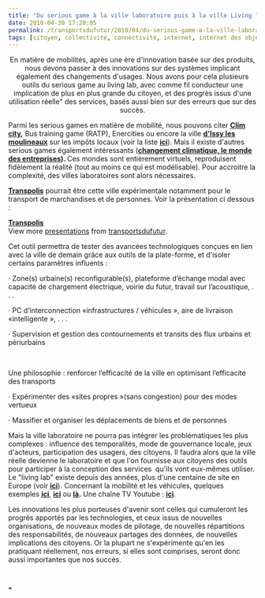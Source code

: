 ```yaml
---
title: "Du serious game à la ville laboratoire puis à la ville Living lab''"
date: 2010-04-30 17:20:05
permalink: /transportsdufutur/2010/04/du-serious-game-a-la-ville-laboratoire-puis-a-la-ville-living-lab.html
tags: [citoyen, collectivité, connectivité, internet, internet des objets, living lab, partage de données]
---
```


<p style="text-align: center">En matière de mobilités, après une ère d'innovation basée sur des produits, nous devons passer à des innovations sur des systèmes implicant également des changements d'usages. Nous avons pour cela plusieurs outils du serious game au living lab, avec comme fil conducteur une implication de plus en plus grande du citoyen, et des progrès issus d'une utilisation réelle" des services, basés aussi bien sur des erreurs que sur des succès. </p> <p>Parmi les serious games en matière de mobilité, nous pouvons citer <a href=""http://climcity.cap-sciences.net/"" target=""_blank""><strong>Clim city</strong></a><strong>,</strong> Bus training game (RATP), Enercities ou encore la ville <strong><a href=""http://www.issy.com/index.php/fr/citoyens/finances_locales/issy_une_ville_qui_compte/issy_lance_un_serious_game_sur_les_impots_locaux"" target=""_blank"">d'Issy les moulineaux</a></strong> sur les impôts locaux (voir la liste <strong><a href=""http://www.e-virtuoses.net/detail_atelier8.php"" target=""_blank"">ici</a></strong>). Mais il existe d'autres serious games également intéressants (<a href=""http://www.e-virtuoses.net/detail_atelier9.php"" target=""_blank""><strong>changement climatique, le monde des entreprises</strong></a><strong>). </strong>Ces mondes sont entièrement virtuels, reproduisent fidèlement la réalité (tout au moins ce qui est modélisable). Pour accroitre la complexité, des villes laboratoires sont alors nécessaires. </p> <p> </p>  <!--more-->  <p><strong><a href=""http://www.lutb.fr/Animation.408.0.html"" target=""_blank"">Transpolis</a></strong> pourrait être cette ville expérimentale notamment pour le transport de marchandises et de personnes. Voir la présentation ci dessous :</p> <div id=""__ss_3920243""><strong><a href=""http://www.slideshare.net/transportsdufutur/transpolis-3920243"" title=""Transpolis"">Transpolis</a></strong>   <div>View more <a href=""http://www.slideshare.net/"">presentations</a> from <a href=""http://www.slideshare.net/transportsdufutur"">transportsdufutur</a>.</div></div><span><span> <p align=""justify"" class=""MsoNormal""><span>Cet outil permettra de tester des avancées technologiques conçues en lien avec la ville de demain grâce aux outils de la plate-forme, et d'isoler certains paramètres influents :</span></p></span></span> <p style=""text-align: justify""><span><span>·<span> </span></span></span><span dir=""ltr""><span>Zone(s) urbaine(s) reconfigurable(s), plateforme d’échange modal avec capacité de chargement électrique, voirie du futur, travail sur l’acoustique, . . .</span></span></p> <p align=""justify"" class=""MsoNormal""><span><span>·<span> </span></span></span><span dir=""ltr""><span>PC d’interconnection «infrastructures / véhicules », aire de livraison «intelligente », . . .</span></span></p> <p align=""justify"" class=""MsoNormal""><span><span>·<span> </span></span></span><span dir=""ltr""><span>Supervision et gestion des contournements et transits des flux urbains et périurbains</span></span></p> <p align=""justify"" class=""MsoNormal""><span></span> </p> <p align=""justify"" class=""MsoNormal""><span>Une philosophie : renforcer l’efficacité de la ville en optimisant l’efficacité des transports</span></p> <p align=""justify"" class=""MsoNormal""><span><span>·<span> </span></span></span><span dir=""ltr""><span>Expérimenter des «sites propres »(sans congestion) pour des modes vertueux</span></span></p> <p align=""justify"" class=""MsoNormal""><span><span>·<span> </span></span></span><span dir=""ltr""><span>Massifier et organiser les déplacements de biens et de personnes</span></span></p> <p>Mais la ville laboratoire ne pourra pas intégrer les problématiques les plus complexes : influence des temporalités, mode de gouvernance locale, jeux d'acteurs, participation des usagers, des citoyens. Il faudra alors que la ville réelle devienne le laboratoire et que l'on fournisse aux citoyens des outils pour participer à la conception des services  qu'ils vont eux-mêmes utiliser. Le "living lab" existe depuis des années, plus d'une centaine de site en Europe (voir <strong><a href=""http://www.openlivinglabs.eu/"" target=""_blank"">ici</a></strong>). Concernant la mobilité et les véhicules, quelques exemples <strong><a href=""http://www.viktoria.se/node/5850"" target=""_blank"">ici</a></strong>, <strong><a href=""http://www.livinglabs-global.com/"" target=""_blank"">ici</a></strong> ou <a href=""http://www.livinglabs-global.com/showcase/showcase/392/bringbuddy.aspx"" target=""_blank""><strong>là</strong></a><strong>.</strong> Une chaîne TV Youtube : <strong><a href=""http://www.youtube.com/user/livinglabsglobal"" target=""_blank"">ici</a></strong>.</p> <p>Les innovations les plus porteuses d'avenir sont celles qui cumuleront les progrès apportés par les technologies, et ceux issus de nouvelles organisations, de nouveaux modes de pilotage, de nouvelles répartitions des responsabilités, de nouveaux partages des données, de nouvelles implications des citoyens. Or la plupart ne s'expérimente qu'en les pratiquant réellement, nos erreurs, si elles sont comprises, seront donc aussi importantes que nos succès.</p> <p><strong> </p>"
